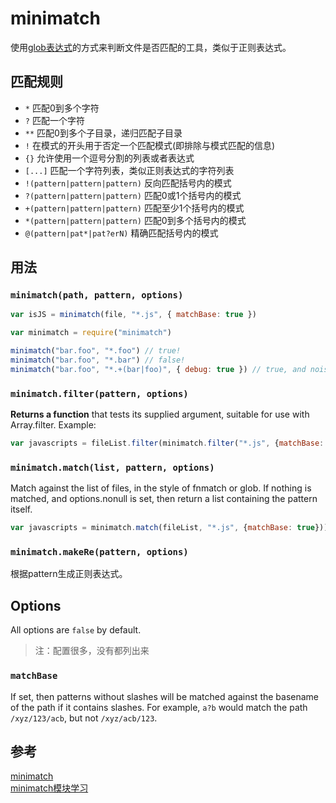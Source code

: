 # minimatch
使用[glob表达式](https://blog.mhuig.top/posts/55b264de.html)的方式来判断文件是否匹配的工具，类似于正则表达式。

## 匹配规则

- `*` 匹配0到多个字符
- `?` 匹配一个字符
- `**` 匹配0到多个子目录，递归匹配子目录
- `!` 在模式的开头用于否定一个匹配模式(即排除与模式匹配的信息)
- `{}` 允许使用一个逗号分割的列表或者表达式  
- `[...]` 匹配一个字符列表，类似正则表达式的字符列表
- `!(pattern|pattern|pattern)` 反向匹配括号内的模式
- `?(pattern|pattern|pattern)` 匹配0或1个括号内的模式
- `+(pattern|pattern|pattern)` 匹配至少1个括号内的模式
- `*(pattern|pattern|pattern)` 匹配0到多个括号内的模式
- `@(pattern|pat*|pat?erN)` 精确匹配括号内的模式

## 用法
### `minimatch(path, pattern, options)`  
```js
var isJS = minimatch(file, "*.js", { matchBase: true })
```

```js
var minimatch = require("minimatch")

minimatch("bar.foo", "*.foo") // true!
minimatch("bar.foo", "*.bar") // false!
minimatch("bar.foo", "*.+(bar|foo)", { debug: true }) // true, and noisy!
```

### `minimatch.filter(pattern, options)`
**Returns a function** that tests its supplied argument, suitable for use with Array.filter. Example:  
```js
var javascripts = fileList.filter(minimatch.filter("*.js", {matchBase: true}))
```

### `minimatch.match(list, pattern, options)`
Match against the list of files, in the style of fnmatch or glob. If nothing is matched, and options.nonull is set, then return a list containing the pattern itself.  
```js
var javascripts = minimatch.match(fileList, "*.js", {matchBase: true}))
```

### `minimatch.makeRe(pattern, options)`
根据pattern生成正则表达式。

## Options
All options are `false` by default.

> 注：配置很多，没有都列出来


### `matchBase`
If set, then patterns without slashes will be matched against the basename of the path if it contains slashes. For example, `a?b` would match the path `/xyz/123/acb`, but not `/xyz/acb/123`.

## 参考
[minimatch](https://github.com/isaacs/minimatch)  
[minimatch模块学习](https://www.kancloud.cn/diaoyundexia/text/149654)